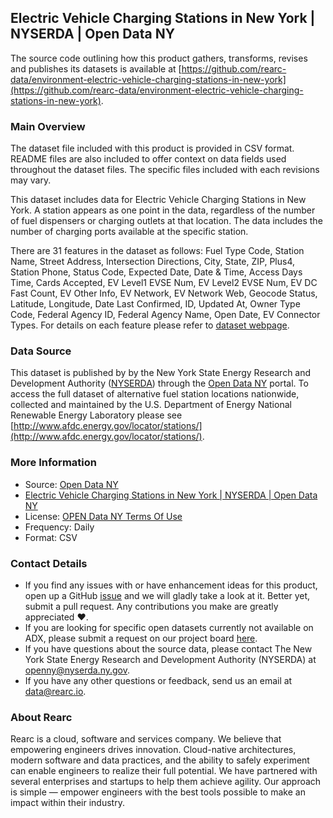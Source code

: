 ## Electric Vehicle Charging Stations in New York | NYSERDA | Open Data NY

The source code outlining how this product gathers, transforms, revises and publishes its datasets is available at [https://github.com/rearc-data/environment-electric-vehicle-charging-stations-in-new-york](https://github.com/rearc-data/environment-electric-vehicle-charging-stations-in-new-york).

### Main Overview
The dataset file included with this product is provided in CSV format. README files are also included to offer context on data fields used throughout the dataset files. The specific files included with each revisions may vary.

This dataset includes data for Electric Vehicle Charging Stations in New York. A station appears as one point in the data, regardless of the number of fuel dispensers or charging outlets at that location. The data includes the number of charging ports available at the specific station.

There are 31 features in the dataset as follows: Fuel Type Code, Station Name, Street Address, Intersection Directions, City, State, ZIP, Plus4, Station Phone, Status Code, Expected Date, Date & Time, Access Days Time, Cards Accepted, EV Level1 EVSE Num, EV Level2 EVSE Num, EV DC Fast Count, EV Other Info, EV Network, EV Network Web, Geocode Status, Latitude, Longitude, Date Last Confirmed, ID, Updated At, Owner Type Code, Federal Agency ID, Federal Agency Name, Open Date, EV Connector Types. For details on each feature please refer to [dataset webpage](https://data.ny.gov/Energy-Environment/Electric-Vehicle-Charging-Stations-in-New-York/7rrd-248n).


### Data Source
This dataset is published by  by the New York State Energy Research and Development Authority ([NYSERDA](https://nyserda.ny.gov)) through the [Open Data NY](https://data.ny.gov) portal. To access the full dataset of alternative fuel station locations nationwide, collected and maintained by the U.S. Department of Energy National Renewable Energy Laboratory please see [http://www.afdc.energy.gov/locator/stations/](http://www.afdc.energy.gov/locator/stations/).

### More Information
- Source: [Open Data NY](https://data.ny.gov) 
- [Electric Vehicle Charging Stations in New York | NYSERDA | Open Data NY](https://data.ny.gov/Energy-Environment/Electric-Vehicle-Charging-Stations-in-New-York/7rrd-248n)
- License: [OPEN Data NY Terms Of Use](https://data.ny.gov/dataset/OPEN-NY-Terms-Of-Use/77gx-ii52)
- Frequency: Daily
- Format: CSV

### Contact Details
- If you find any issues with or have enhancement ideas for this product, open up a GitHub [issue](https://github.com/rearc-data/environment-electric-vehicle-charging-stations-in-new-york/issues) and we will gladly take a look at it. Better yet, submit a pull request. Any contributions you make are greatly appreciated :heart:.
- If you are looking for specific open datasets currently not available on ADX, please submit a request on our project board [here](https://github.com/orgs/rearc-data/projects/1).
- If you have questions about the source data, please contact The New York State Energy Research and Development Authority (NYSERDA) at openny@nyserda.ny.gov.
- If you have any other questions or feedback, send us an email at data@rearc.io.

### About Rearc
Rearc is a cloud, software and services company. We believe that empowering engineers drives innovation. Cloud-native architectures, modern software and data practices, and the ability to safely experiment can enable engineers to realize their full potential. We have partnered with several enterprises and startups to help them achieve agility. Our approach is simple — empower engineers with the best tools possible to make an impact within their industry.
